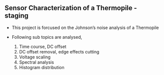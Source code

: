 ## Sensor Characterization of a Thermopile - staging

* This project is forcused on the Johnson’s noise analysis of a Thermopile

* Following sub topics are analysed,
    1. Time course, DC offset
    2. DC offset removal, edge effects cutting
    3. Voltage scaling
    4. Spectral analysis
    5. Histogram distribution
